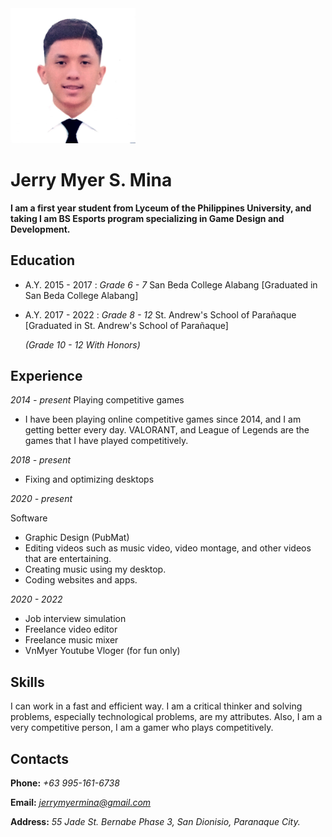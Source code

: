 <img src="307261218_472623548102558_795121629330015553_n.jpg" width="200">

# Jerry Myer S. Mina

**I am a first year student from Lyceum of the Philippines University, and taking I am BS Esports program specializing in Game Design and Development.**

## Education

* A.Y. 2015 - 2017 :
*Grade 6 - 7*
San Beda College Alabang
[Graduated in San Beda College Alabang]
* A.Y. 2017 - 2022 :
*Grade 8 - 12*
St. Andrew's School of Parañaque 
[Graduated in St. Andrew's School of Parañaque]

  *(Grade 10 - 12 With Honors)*


## Experience

*2014 - present*
Playing competitive games
* I have been playing online competitive games
since 2014, and I am getting better every day. VALORANT, and League of Legends are the games that I have played competitively.

*2018 - present*
* Fixing and optimizing desktops

*2020 - present*

Software
* Graphic Design (PubMat)
* Editing videos such as music video, video
montage, and other videos that are
entertaining.
* Creating music using my desktop.
* Coding websites and apps.

*2020 - 2022*
* Job interview simulation
* Freelance video editor
* Freelance music mixer
* VnMyer Youtube Vloger (for fun only)

## Skills

I can work in a fast and efficient way. I am a critical thinker and solving problems, especially technological problems, are my attributes. Also, I am a very competitive person, I am a gamer who plays competitively.

## Contacts

**Phone:**    *+63 995-161-6738*

**Email:**    *jerrymyermina@gmail.com*

**Address:**    *55 Jade St. Bernabe Phase 3, San Dionisio, Paranaque City.*

